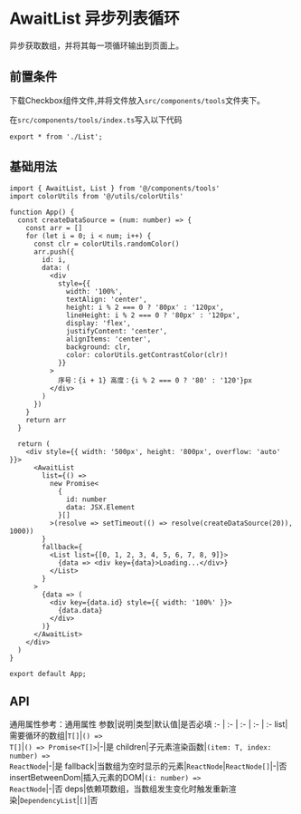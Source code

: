# AwaitList 异步列表循环
异步获取数组，并将其每一项循环输出到页面上。

## 前置条件
下载Checkbox组件文件,并将文件放入`src/components/tools`文件夹下。

在`src/components/tools/index.ts`写入以下代码
```tsx
export * from './List';
```

## 基础用法
```tsx
import { AwaitList, List } from '@/components/tools'
import colorUtils from '@/utils/colorUtils'

function App() {
  const createDataSource = (num: number) => {
    const arr = []
    for (let i = 0; i < num; i++) {
      const clr = colorUtils.randomColor()
      arr.push({
        id: i,
        data: (
          <div
            style={{
              width: '100%',
              textAlign: 'center',
              height: i % 2 === 0 ? '80px' : '120px',
              lineHeight: i % 2 === 0 ? '80px' : '120px',
              display: 'flex',
              justifyContent: 'center',
              alignItems: 'center',
              background: clr,
              color: colorUtils.getContrastColor(clr)!
            }}
          >
            序号：{i + 1} 高度：{i % 2 === 0 ? '80' : '120'}px
          </div>
        )
      })
    }
    return arr
  }

  return (
    <div style={{ width: '500px', height: '800px', overflow: 'auto' }}>
      <AwaitList
        list={() =>
          new Promise<
            {
              id: number
              data: JSX.Element
            }[]
          >(resolve => setTimeout(() => resolve(createDataSource(20)), 1000))
        }
        fallback={
          <List list={[0, 1, 2, 3, 4, 5, 6, 7, 8, 9]}>
            {data => <div key={data}>Loading...</div>}
          </List>
        }
      >
        {data => (
          <div key={data.id} style={{ width: '100%' }}>
            {data.data}
          </div>
        )}
      </AwaitList>
    </div>
  )
}

export default App;
```

## API
通用属性参考：通用属性
参数|说明|类型|默认值|是否必填
:- | :- | :- | :- | :-
list|需要循环的数组|<code>T[]</code>\|<code>() => T[]</code>\|<code>() => Promise\<T[]></code>|-|是
children|子元素渲染函数|<code>(item: T, index: number) => ReactNode</code>|-|是
fallback|当数组为空时显示的元素|<code>ReactNode</code>\|<code>ReactNode[]</code>|-|否
insertBetweenDom|插入元素的DOM|<code>(i: number) => ReactNode</code>|-|否
deps|依赖项数组，当数组发生变化时触发重新渲染|<code>DependencyList</code>|<code>[]</code>|否
